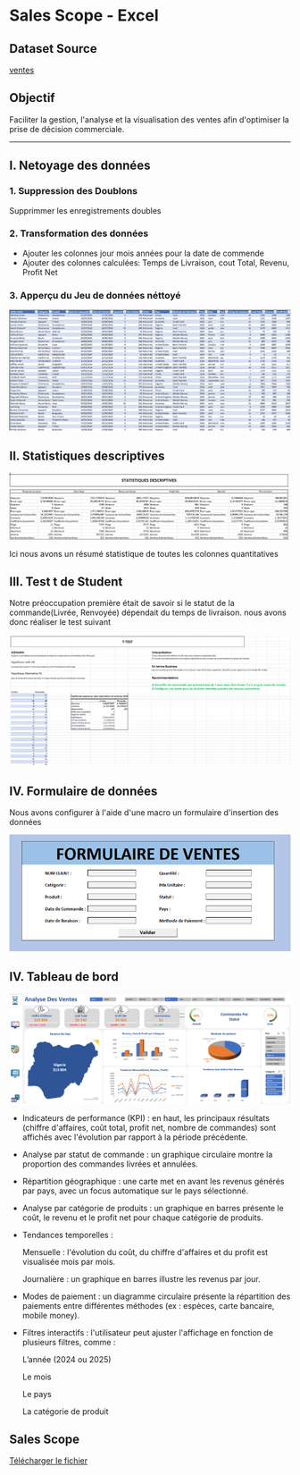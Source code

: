 # Sales Scope - Excel

## Dataset Source
[ventes](/Automatisation/Raw%20data/sales_data.xlsx)


## Objectif
Faciliter la gestion, l'analyse et la visualisation des ventes afin d'optimiser la prise de décision commerciale.

---
## I.  Netoyage des données 

### 1. Suppression des Doublons
Supprimmer les enregistrements doubles
### 2. Transformation des données
 - Ajouter les colonnes jour mois années pour la date de commende
 - Ajouter des colonnes calculées: Temps de Livraison, cout Total, Revenu, Profit Net

 

 ### 3. Apperçu du Jeu de données néttoyé

![data sheet](cleaned_data.png) 
 ## II. Statistiques descriptives
![descriptive stats](descriptive_stat.png) 

Ici nous avons un résumé statistique de toutes les colonnes quantitatives

 ## III. Test t de Student
  Notre préoccupation première était de savoir si le statut de la commande(Livrée, Renvoyée) dépendait du temps de livraison. nous avons donc réaliser le test suivant

 ![descriptive stats](test_t.png) 

 ## IV. Formulaire de données

 Nous avons configurer à l'aide d'une macro un formulaire d'insertion des données

![data form](form.png) 

 ## IV. Tableau de bord

 ![data form](dashboard.png)

- Indicateurs de performance (KPI) : en haut, les principaux résultats (chiffre d'affaires, coût total, profit net, nombre de commandes) sont affichés avec l'évolution par rapport à la période précédente.

- Analyse par statut de commande : un graphique circulaire montre la proportion des commandes livrées et annulées.

- Répartition géographique : une carte met en avant les revenus générés par pays, avec un focus automatique sur le pays sélectionné.

- Analyse par catégorie de produits : un graphique en barres présente le coût, le revenu et le profit net pour chaque catégorie de produits.

- Tendances temporelles :

    Mensuelle : l'évolution du coût, du chiffre d'affaires et du profit est visualisée mois par mois.

    Journalière : un graphique en barres illustre les revenus par jour.

- Modes de paiement : un diagramme circulaire présente la répartition des paiements entre différentes méthodes (ex : espèces, carte bancaire, mobile money).

- Filtres interactifs : l'utilisateur peut ajuster l'affichage en fonction de plusieurs filtres, comme :

    L’année (2024 ou 2025)

    Le mois

    Le pays

    La catégorie de produit


 ## Sales Scope
 [Télécharger le fichier](/Automatisation/Final/sales_data.xlsx)